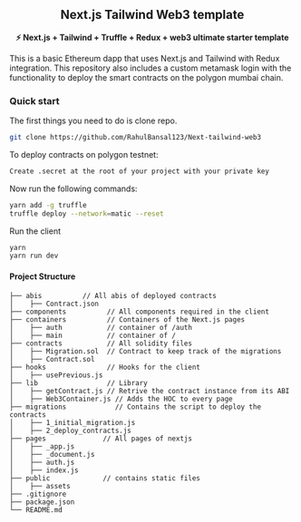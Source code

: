<h2 align="center">Next.js Tailwind Web3 template</h2>

<p align="center"><b>⚡ Next.js + Tailwind + Truffle + Redux + web3 ultimate starter template </b></p>

This is a basic Ethereum dapp that uses Next.js and Tailwind with Redux integration. This repository also includes a custom metamask login with the functionality to deploy the smart contracts on the polygon mumbai chain.

### Quick start

The first things you need to do is clone repo.
```bash
git clone https://github.com/RahulBansal123/Next-tailwind-web3
```

To deploy contracts on polygon testnet:

```bash
Create .secret at the root of your project with your private key
```

Now run the following commands:

```bash
yarn add -g truffle
truffle deploy --network=matic --reset
```

Run the client

```bash
yarn
yarn run dev
```

#### Project Structure

```
├── abis          // All abis of deployed contracts
│    ├── Contract.json
├── components          // All components required in the client
├── containers          // Containers of the Next.js pages
│    ├── auth           // container of /auth
│    ├── main           // container of /
├── contracts           // All solidity files
│    ├── Migration.sol  // Contract to keep track of the migrations
│    ├── Contract.sol
├── hooks               // Hooks for the client
│    ├── usePrevious.js
├── lib                 // Library
│    ├── getContract.js // Retrive the contract instance from its ABI
│    ├── Web3Container.js // Adds the HOC to every page
├── migrations            // Contains the script to deploy the contracts
│    ├── 1_initial_migration.js
│    ├── 2_deploy_contracts.js
├── pages              // All pages of nextjs
│    ├── _app.js
│    ├── _document.js
│    ├── auth.js
│    ├── index.js
├── public             // contains static files
│    ├── assets
├── .gitignore
├── package.json
└── README.md
```
